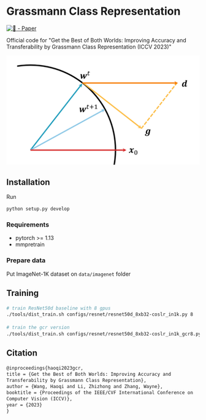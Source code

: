 # Grassmann Class Representation

[![🦢 - Paper](https://img.shields.io/badge/🦢-Paper-red)](https://arxiv.org/pdf/2308.01547)

Official code for "Get the Best of Both Worlds: Improving Accuracy and Transferability by Grassmann Class Representation (ICCV 2023)"

![Grassmann class representation](./resource/grass1.png)

## Installation

Run

```bash
python setup.py develop
```

### Requirements

- pytorch >= 1.13
- mmpretrain

### Prepare data

Put ImageNet-1K dataset on `data/imagenet` folder

## Training

```bash
# train ResNet50d baseline with 8 gpus
./tools/dist_train.sh configs/resnet/resnet50d_8xb32-coslr_in1k.py 8

# train the gcr version
./tools/dist_train.sh configs/resnet/resnet50d_8xb32-coslr_in1k_gcr8.py 8
```

## Citation

```
@inproceedings{haoqi2023gcr,
title = {Get the Best of Both Worlds: Improving Accuracy and Transferability by Grassmann Class Representation},
author = {Wang, Haoqi and Li, Zhizhong and Zhang, Wayne},
booktitle = {Proceedings of the IEEE/CVF International Conference on Computer Vision (ICCV)},
year = {2023}
}
```
